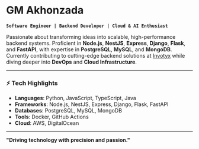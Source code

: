 # GM Akhonzada  

**`Software Engineer | Backend Developer | Cloud & AI Enthusiast`**  

Passionate about transforming ideas into scalable, high-performance backend systems. Proficient in **Node.js**, **NestJS**, **Express**, **Django**, **Flask**, and **FastAPI**, with expertise in **PostgreSQL**, **MySQL**, and **MongoDB**. Currently contributing to cutting-edge backend solutions at [Invotyx](https://invotyx.com) while diving deeper into **DevOps** and **Cloud Infrastructure**.

---

### ⚡ **Tech Highlights**  
- **Languages**: Python, JavaScript, TypeScript, Java  
- **Frameworks**: Node.js, NestJS, Express, Django, Flask, FastAPI  
- **Databases**: PostgreSQL, MySQL, MongoDB  
- **Tools**: Docker, GitHub Actions  
- **Cloud**: AWS, DigitalOcean  

---

**"Driving technology with precision and passion."**  

